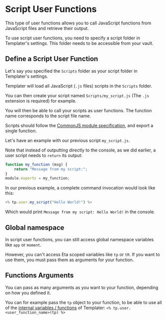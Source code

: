 # Script User Functions

This type of user functions allows you to call JavaScript functions from JavaScript files and retrieve their output.

To use script user functions, you need to specify a script folder in Templater's settings. This folder needs to be accessible from your vault. 

## Define a Script User Function

Let's say you specified the `Scripts` folder as your script folder in Templater's settings.

Templater will load all JavaScript (`.js` files) scripts in the `Scripts` folder.

You can then create your script named `Scripts/my_script.js` (The `.js` extension is required) for example.

You will then be able to call your scripts as user functions. The function name corresponds to the script file name.

Scripts should follow the [CommonJS module specification](https://flaviocopes.com/commonjs/), and export a single function.

Let's have an example with our previous script `my_script.js`.

Note that instead of outputting directly to the console, as we did earlier, a user script needs to `return` its output:

```javascript
function my_function (msg) {
    return "Message from my script:";
}
module.exports = my_function;
```


In our previous example, a complete command invocation would look like this: 

```javascript
<% tp.user.my_script("Hello World!") %>
```

Which would print `Message from my script: Hello World!` in the console.

## Global namespace

In script user functions, you can still access global namespace variables like `app` or `moment`.

However, you can't access Eta scoped variables like `tp` or `tR`. If you want to use them, you must pass them as arguments for your function.


## Functions Arguments

You can pass as many arguments as you want to your function, depending on how you defined it.

You can for example pass the `tp` object to your function, to be able to use all of the [internal variables / functions](../internal-variables-functions/overview.md) of Templater: `<% tp.user.<user_function_name>(tp) %>`
